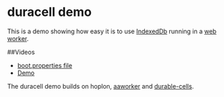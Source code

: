 # duracell demo

This is a demo showing how easy it is to use 
[IndexedDb](https://developer.mozilla.org/en-US/docs/Web/API/IndexedDB_API)
running in a
[web worker](http://www.w3schools.com/html/html5_webworkers.asp).

##Videos

- [boot.properties file](http://aatree.github.io/videos/boot.properties.html)
- [Demo](http://aatree.github.io/videos/duracell.html)

The duracell demo builds on hoplon,
[aaworker](https://github.com/aatree/aaworker)
and [durable-cells](https://github.com/aatree/durable-cells).
